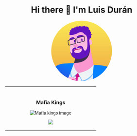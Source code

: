 <div align="center">
  <h1>
    Hi there 👋 I'm Luis Durán
  </h1>
  <img src="1SG_Luis.png" style="border-radius: 50%; width: 200px; height: 200px; object-fit: cover;" />
</div>

<table>
 <tr>

  <td width="50%">
   <br>
   <h3 align="center">Mafia Kings</h3>
   <div align ="center">
     <a href="https://play.google.com/store/apps/details?id=com.byaliens.car.game.tinyautoshop2&hl=es_MX" target="_blank">
       <img src="TinyAuto.webp" width="480" alt="Mafia kings image" >
     </a>
    <br>
    <p>
     <a href="https://play.google.com/store/apps/details?id=com.hyperbeard.mypeterinary&hl=es_MX" target="_blank">
       <img src= "https://play-games.googleusercontent.com/vp/mp4/1280x720/OCxGVOyaI-I.mp4">
     </a>
    </p>
   </div>
  </td>

 </tr>
 </table>

<!--
**luis8624/luis8624** is a ✨ _special_ ✨ repository because its `README.md` (this file) appears on your GitHub profile.

Here are some ideas to get you started:

- 🔭 I’m currently working on ...
- 🌱 I’m currently learning ...
- 👯 I’m looking to collaborate on ...
- 🤔 I’m looking for help with ...
- 💬 Ask me about ...
- 📫 How to reach me: ...
- 😄 Pronouns: ...
- ⚡ Fun fact: ...
-->
